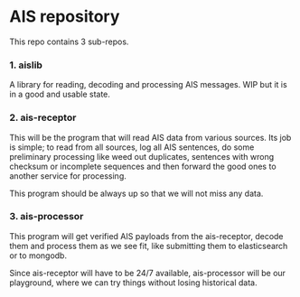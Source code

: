 # AIS repository #

This repo contains 3 sub-repos.

### 1. aislib

A library for reading, decoding and processing AIS messages. WIP but it is in a good and usable state.

### 2. ais-receptor

This will be the program that will read AIS data from various sources. Its job is simple; to read from
all sources, log all AIS sentences, do some preliminary processing like weed out duplicates, sentences
with wrong checksum or incomplete sequences and then forward the good ones to another service for
processing.

This program should be always up so that we will not miss any data.


### 3. ais-processor

This program will get verified AIS payloads from the ais-receptor, decode them and process them as we
see fit, like submitting them to elasticsearch or to mongodb.

Since ais-receptor will have to be 24/7 available, ais-processor will be our playground, where we can
try things without losing historical data.
